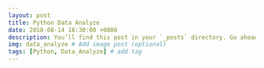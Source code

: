 ```yaml
---
layout: post
title: Python Data Analyze
date: 2018-08-14 16:30:00 +0800
description: You’ll find this post in your `_posts` directory. Go ahead and edit it and re-build the site to see your changes. # Add post description (optional)
img: data_analyze # Add image post (optional)
tags: [Python, Data_Analyze] # add tag
---
```




